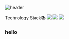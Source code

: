 ![header](https://capsule-render.vercel.app/api?type=shark&color=auto&height=250&section=header&text=Hyerin's%20GitHub&fontSize=70&animation=scaleIn)

Technology Stack📚
<img src="https://img.shields.io/badge/Spring-6DB33F?style=flat-square&logo=Spring&logoColor=white"/>
<img src="https://img.shields.io/badge/Spring%20Boot-6DB33F?style=flat-square&logo=Spring%20Boot&logoColor=white"/>
<img src="https://img.shields.io/badge/Java-007396?style=flat-square&logo=Java&logoColor=white"/>

### hello

<!--
**yuhyerin/yuhyerin** is a ✨ _special_ ✨ repository because its `README.md` (this file) appears on your GitHub profile.

Here are some ideas to get you started:

- 🔭 I’m currently working on ...
- 🌱 I’m currently learning ...
- 👯 I’m looking to collaborate on ...
- 🤔 I’m looking for help with ...
- 💬 Ask me about ...
- 📫 How to reach me: ...
- 😄 Pronouns: ...
- ⚡ Fun fact: ...
-->
<!-- [![solved.ac tier](http://mazassumnida.wtf/api/generate_badge?boj=riri0304)](https://solved.ac/riri0304) -->
